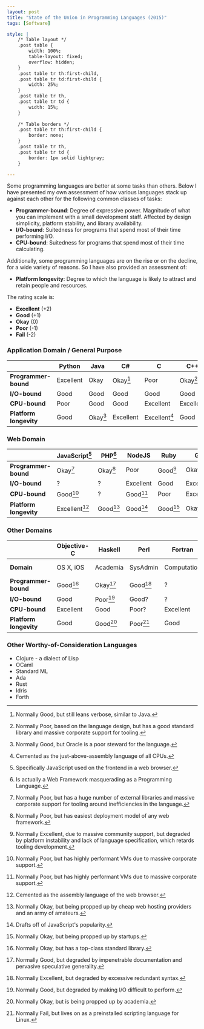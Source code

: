 ```yaml
---
layout: post
title: "State of the Union in Programming Languages (2015)"
tags: [Software]

style: |
    /* Table layout */
    .post table {
        width: 100%;
        table-layout: fixed;
        overflow: hidden;
    }
    .post table tr th:first-child,
    .post table tr td:first-child {
        width: 25%;
    }
    .post table tr th,
    .post table tr td {
        width: 15%;
    }
    
    /* Table borders */
    .post table tr th:first-child {
        border: none;
    }
    .post table tr th,
    .post table tr td {
        border: 1px solid lightgray;
    }

---
```


Some programming languages are better at some tasks than others. Below I have presented my own assessment of how various languages stack up against each other for the following common classes of tasks:

* **Programmer-bound**: Degree of expressive power. Magnitude of what you can implement with a small development staff. Affected by design simplicity, platform stability, and library availability.
* **I/O-bound**: Suitedness for programs that spend most of their time performing I/O.
* **CPU-bound**: Suitedness for programs that spend most of their time calculating.

Additionally, some programming languages are on the rise or on the decline, for a wide variety of reasons. So I have also provided an assessment of:

* **Platform longevity**: Degree to which the language is likely to attract and retain people and resources.

The rating scale is:

* **Excellent** (+2)
* **Good** (+1)
* **Okay** (0)
* **Poor** (-1)
* **Fail** (-2)

### Application Domain / General Purpose

| &nbsp;                 | Python        | Java          | C#            | C             | C++           |
|------------------------|---------------|---------------|---------------|---------------|---------------|
| **Programmer-bound**   | Excellent     | Okay          | Okay[^2.1]    | Poor          | Okay[^2]      |
| **I/O-bound**          | Good          | Good          | Good          | Good          | Good          |
| **CPU-bound**          | Poor          | Good          | Good          | Excellent     | Excellent     |
| **Platform longevity** | Good          | Okay[^0]      | Excellent     | Excellent[^1] | Good          |

[^0]: Normally Good, but Oracle is a poor steward for the language.
[^1]: Cemented as the just-above-assembly language of all CPUs.
[^2]: Normally Poor, based on the language design, but has a good standard library and massive corporate support for tooling.
[^2.1]: Normally Good, but still leans verbose, similar to Java.

### Web Domain

| &nbsp;                 | JavaScript[^J]| PHP[^3]       | NodeJS        | Ruby          | Go            |
|------------------------|---------------|---------------|---------------|---------------|---------------|
| **Programmer-bound**   | Okay[^6]      | Okay[^9]      | Poor          | Good[^11]     | Okay          |
| **I/O-bound**          | ?             | ?             | Excellent     | Good          | Excellent     |
| **CPU-bound**          | Good[^7]      | ?             | Good[^4]      | Poor          | Excellent     |
| **Platform longevity** | Excellent[^8] | Good[^10]     | Good[^5]      | Good[^12]     | Okay          |

[^J]: Specifically JavaScript used on the frontend in a web browser.
[^3]: Is actually a Web Framework masquerading as a Programming Language.
[^4]: Normally Poor, but has highly performant VMs due to massive corporate support.
[^5]: Drafts off of JavaScript's popularity.
[^6]: Normally Poor, but has a huge number of external libraries and massive corporate support for tooling around inefficiencies in the language.
[^7]: Normally Poor, but has highly performant VMs due to massive corporate support.
[^8]: Cemented as the assembly language of the web browser.
[^9]: Normally Poor, but has easiest deployment model of any web framework.
[^10]: Normally Okay, but being propped up by cheap web hosting providers and an army of amateurs.
[^11]: Normally Excellent, due to massive community support, but degraded by platform instability and lack of language specification, which retards tooling development.
[^12]: Normally Okay, but being propped up by startups.

### Other Domains

| &nbsp;                 | Objective-C   | Haskell       | Perl          | Fortran       | Lua           |
|------------------------|---------------|---------------|---------------|---------------|---------------|
| **Domain**             | OS X, iOS     | Academia      | SysAdmin      | Computation   | Game Mods     |
| **Programmer-bound**   | Good[^14]     | Okay[^15]     | Good[^18]     | ?             | Good          |
| **I/O-bound**          | Good          | Poor[^16]     | Good?         | ?             | Good          |
| **CPU-bound**          | Excellent     | Good          | Poor?         | Excellent     | Good          |
| **Platform longevity** | Good          | Good[^17]     | Poor[^19]     | Good          | Okay          |

[^14]: Normally Okay, but has a top-class standard library.
[^15]: Normally Good, but degraded by impenetrable documentation and pervasive speculative generality.
[^16]: Normally Good, but degraded by making I/O difficult to perform.
[^17]: Normally Okay, but is being propped up by academia.
[^18]: Normally Excellent, but degraded by excessive redundant syntax.
[^19]: Normally Fail, but lives on as a preinstalled scripting language for Linux.

### Other Worthy-of-Consideration Languages

* Clojure - a dialect of Lisp
* OCaml
* Standard ML
* Ada
* Rust
* Idris
* Forth

